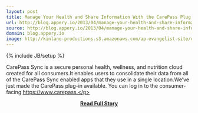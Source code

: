 ```yaml
---
layout: post
title: Manage Your Health and Share Information With the CarePass Plug in
url: http://blog.appery.io/2013/04/manage-your-health-and-share-information-with-the-carepass-plug-in/
source: http://blog.appery.io/2013/04/manage-your-health-and-share-information-with-the-carepass-plug-in/
domain: blog.appery.io
image: http://kinlane-productions.s3.amazonaws.com/ap-evangelist-site/curated/screenshots/7828_blog_appery_io.png
---
```

{% include JB/setup %}<p>CarePass Sync is a secure personal health, wellness, and nutrition cloud created for all consumers.It enables users to consolidate their data from all of the CarePass Sync enabled apps that they use in a single location.We’ve just made the CarePass plug-in available. You can log in to the consumer-facing https://www.carepass.</p>
<center><p><a href="http://blog.appery.io/2013/04/manage-your-health-and-share-information-with-the-carepass-plug-in/" style='padding:25px; font-sze:18px; font-weight: bold;'>Read Full Story</a></p></center>
